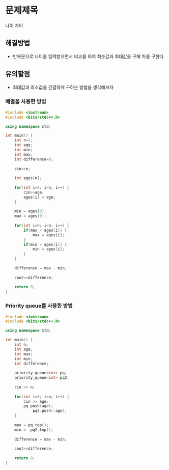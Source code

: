 # 문제제목
나이 차이
## 해결방법
- 반복문으로 나이를 입력받으면서 비교를 하여 최솟값과 최대값을 구해 차를 구한다
## 유의할점
- 최대값과 최소값을 간결하게 구하는 방법을 생각해보자

### 배열을 사용한 방법
```C++
#include <iostream>
#include <bits/stdc++.h>

using namespace std;

int main() {
	int n=2;
	int age;
	int min;
	int max;
	int difference=0;
	
	cin>>n;
	
	int ages[n];
	
	for(int i=0; i<n; i++) {
		cin>>age;
		ages[i] = age;
	}
	
	min = ages[0];
	max = ages[0];
	
	for(int i=0; i<n; i++) {
		if(max < ages[i]) {
			max = ages[i];
		}
		if(min > ages[i]) {
			min = ages[i];
		}
	}
	
	difference = max - min;
	
	cout<<difference;
	
	return 0;
}
```
### Priority queue를 사용한 방법
```C++
#include <iostream>
#include <bits/stdc++.h>

using namespace std;

int main() {
	int n;
	int age;
	int max;
	int min;
	int difference;
	
	priority_queue<int> pq;
	priority_queue<int> pq2;
	
	cin >> n;
	
	for(int i=0; i<n; i++) {
		cin >> age;
		pq.push(age);
    		pq2.push(-age);
	}
	
	max = pq.top();
	min = -pq2.top();
	
	difference = max - min;
	
	cout<<difference;
	
	return 0;
}
```
